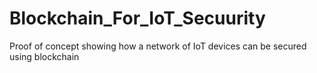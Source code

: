 # Blockchain_For_IoT_Secuurity
Proof of concept showing how a network of IoT devices can be secured using blockchain
